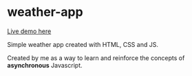 # weather-app

[Live demo here](https://LeonardoLima01.github.io/weather-app/)

Simple weather app created with HTML, CSS and JS.

Created by me as a way to learn and reinforce the concepts of **asynchronous** Javascript.
